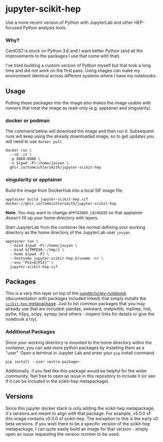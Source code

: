# jupyter-scikit-hep

Use a more recent version of Python with JupyterLab and other HEP-focused Python analysis tools.

### Why?
CentOS7 is stuck on Python 3.6 and I want better Python 
(and all the improvements to the packages I use that come with that).

I've tried building a custom version of Python myself but that 
took a long time and did not work on the first pass. Using images
can make my environment identical across different systems where I
have my notebooks.

## Usage
Putting these packages into the image also makes the image usable
with runners that treat the image as read-only (e.g. apptainer and
singularity).

### docker or podman
The command below will download the image and then run it.
Subsequent runs will keep using the already downloaded image,
so to get updates you will need to use `docker pull`.
```
docker run \
  --rm -it \
  -p 8888:8888 \
  -v $(pwd -P):/home/jovyan \
  ghcr.io/tomeichlersmith/jupyter-scikit-hep
```

### singularity or apptainer
Build the image from DockerHub into a local SIF image file.
```
apptainer build jupyter-scikit-hep.sif docker://ghcr.io/tomeichlersmith/jupyter-scikit-hep
```
**Note**: You may want to change `APPTAINER_CACHEDIR` so that
apptainer doesn't fill up your home directory with layers.

Start JupyterLab from the container like normal defining your
working directory as the home directory of the JupyterLab user
`jovyan`.
```
apptainer run \
  --bind $(pwd -P):/home/jovyan \
  --bind ${TMPDIR:-/tmp/} \
  --home $(pwd -P) \
  --hostname jupyter-scikit-hep.$(uname -n) \
  --env "PS1=${PS1}" \
  jupyter-scikit-hep.sif
```

## Packages
This is a very thin layer on top of the [jupyter/scipy-notebook](https://jupyter-docker-stacks.readthedocs.io/en/latest/using/selecting.html#jupyter-scipy-notebook) (documentation with packages included linked) that simply installs the [`scikit-hep` metapackage](https://github.com/scikit-hep/scikit-hep/). Just to list common packages that you may already use that are included: pandas, awkward, matplotlib, mplhep, hist, pylhe, h5py, scipy, sympy (and others - inspect links for details or give the notebook a try).

### Additional Packages
Since your working directory is mounted to the home directory within the container, you can add more python packages by installing them as a "user".
Open a terminal in Jupyter Lab and enter your `pip` install command.
```
pip install --user <extra-package>
```
Additionally, if you feel like this package would be helpful for the wider community, 
feel free to open an issue in this repository to include it (or see if it can be included in the scikit-hep metapackage).

## Versions
Since this jupyter docker stack is only adding the scikit-hep metapackage, it's versions are meant to align with that package. For example, v5.0.0 of this image contains v5.0.0 of scikit-hep. The exception to this is the early v0 beta versions. If you wish there to be a specific version of the scikit-hep metapackage, I can quite easily build an image for that version - simply open an issue requesting the version number to be used.
